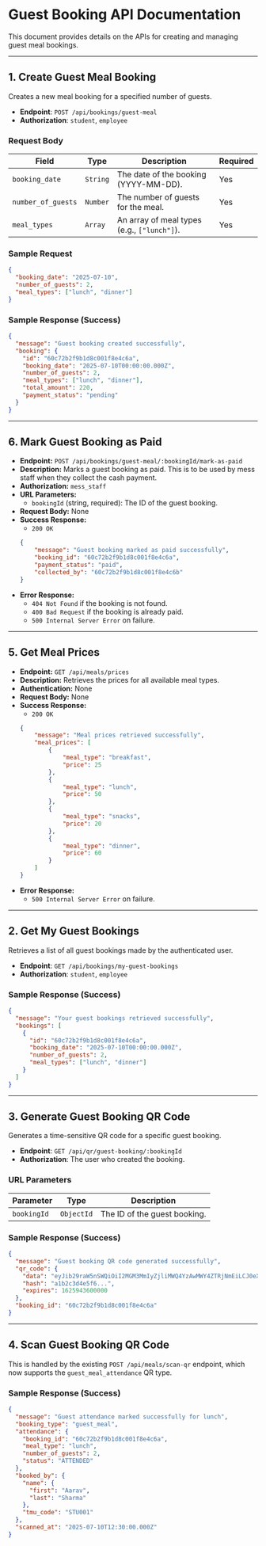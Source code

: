 # Guest Booking API Documentation

This document provides details on the APIs for creating and managing guest meal bookings.

---

## 1. Create Guest Meal Booking

Creates a new meal booking for a specified number of guests.

- **Endpoint**: `POST /api/bookings/guest-meal`
- **Authorization**: `student`, `employee`

### Request Body

| Field              | Type     | Description                                | Required |
| ------------------ | -------- | ------------------------------------------ | -------- |
| `booking_date`     | `String` | The date of the booking (YYYY-MM-DD).      | Yes      |
| `number_of_guests` | `Number` | The number of guests for the meal.         | Yes      |
| `meal_types`       | `Array`  | An array of meal types (e.g., `["lunch"]`). | Yes      |

### Sample Request

```json
{
  "booking_date": "2025-07-10",
  "number_of_guests": 2,
  "meal_types": ["lunch", "dinner"]
}
```

### Sample Response (Success)

```json
{
  "message": "Guest booking created successfully",
  "booking": {
    "id": "60c72b2f9b1d8c001f8e4c6a",
    "booking_date": "2025-07-10T00:00:00.000Z",
    "number_of_guests": 2,
    "meal_types": ["lunch", "dinner"],
    "total_amount": 220,
    "payment_status": "pending"
  }
}
```

---

## 6. Mark Guest Booking as Paid

- **Endpoint:** `POST /api/bookings/guest-meal/:bookingId/mark-as-paid`
- **Description:** Marks a guest booking as paid. This is to be used by mess staff when they collect the cash payment.
- **Authorization:** `mess_staff`
- **URL Parameters:**
    - `bookingId` (string, required): The ID of the guest booking.
- **Request Body:** None
- **Success Response:**
  - `200 OK`
  ```json
  {
      "message": "Guest booking marked as paid successfully",
      "booking_id": "60c72b2f9b1d8c001f8e4c6a",
      "payment_status": "paid",
      "collected_by": "60c72b2f9b1d8c001f8e4c6b"
  }
  ```
- **Error Response:**
    - `404 Not Found` if the booking is not found.
    - `400 Bad Request` if the booking is already paid.
    - `500 Internal Server Error` on failure.
---

## 5. Get Meal Prices

- **Endpoint:** `GET /api/meals/prices`
- **Description:** Retrieves the prices for all available meal types.
- **Authentication:** None
- **Request Body:** None
- **Success Response:**
  - `200 OK`
  ```json
  {
      "message": "Meal prices retrieved successfully",
      "meal_prices": [
          {
              "meal_type": "breakfast",
              "price": 25
          },
          {
              "meal_type": "lunch",
              "price": 50
          },
          {
              "meal_type": "snacks",
              "price": 20
          },
          {
              "meal_type": "dinner",
              "price": 60
          }
      ]
  }
  ```
- **Error Response:**
    - `500 Internal Server Error` on failure.
---

## 2. Get My Guest Bookings

Retrieves a list of all guest bookings made by the authenticated user.

- **Endpoint**: `GET /api/bookings/my-guest-bookings`
- **Authorization**: `student`, `employee`

### Sample Response (Success)

```json
{
  "message": "Your guest bookings retrieved successfully",
  "bookings": [
    {
      "id": "60c72b2f9b1d8c001f8e4c6a",
      "booking_date": "2025-07-10T00:00:00.000Z",
      "number_of_guests": 2,
      "meal_types": ["lunch", "dinner"]
    }
  ]
}
```

---

## 3. Generate Guest Booking QR Code

Generates a time-sensitive QR code for a specific guest booking.

- **Endpoint**: `GET /api/qr/guest-booking/:bookingId`
- **Authorization**: The user who created the booking.

### URL Parameters

| Parameter   | Type       | Description                      |
| ----------- | ---------- | -------------------------------- |
| `bookingId` | `ObjectId` | The ID of the guest booking.     |

### Sample Response (Success)

```json
{
  "message": "Guest booking QR code generated successfully",
  "qr_code": {
    "data": "eyJib29raW5nSWQiOiI2MGM3MmIyZjliMWQ4YzAwMWY4ZTRjNmEiLCJ0eXBlIjoiZ3Vlc3RfbWVhbF9hdHRlbmRhbmNlIiwiZXhwaXJlcyI6MTYyNTk0MzYwMDAwMH0=",
    "hash": "a1b2c3d4e5f6...",
    "expires": 1625943600000
  },
  "booking_id": "60c72b2f9b1d8c001f8e4c6a"
}
```

---

## 4. Scan Guest Booking QR Code

This is handled by the existing `POST /api/meals/scan-qr` endpoint, which now supports the `guest_meal_attendance` QR type.

### Sample Response (Success)

```json
{
  "message": "Guest attendance marked successfully for lunch",
  "booking_type": "guest_meal",
  "attendance": {
    "booking_id": "60c72b2f9b1d8c001f8e4c6a",
    "meal_type": "lunch",
    "number_of_guests": 2,
    "status": "ATTENDED"
  },
  "booked_by": {
    "name": {
      "first": "Aarav",
      "last": "Sharma"
    },
    "tmu_code": "STU001"
  },
  "scanned_at": "2025-07-10T12:30:00.000Z"
}

